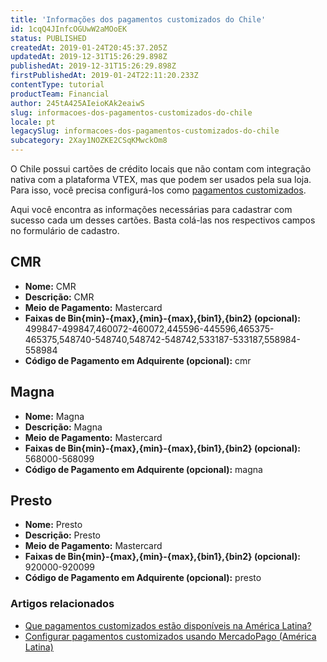 ```yaml
---
title: 'Informações dos pagamentos customizados do Chile'
id: 1cqQ4JInfcOGUwW2aMOoEK
status: PUBLISHED
createdAt: 2019-01-24T20:45:37.205Z
updatedAt: 2019-12-31T15:26:29.898Z
publishedAt: 2019-12-31T15:26:29.898Z
firstPublishedAt: 2019-01-24T22:11:20.233Z
contentType: tutorial
productTeam: Financial
author: 245tA425AIeioKAk2eaiwS
slug: informacoes-dos-pagamentos-customizados-do-chile
locale: pt
legacySlug: informacoes-dos-pagamentos-customizados-do-chile
subcategory: 2Xay1NOZKE2CSqKMwckOm8
---
```


O Chile possui cartões de crédito locais que não contam com integração nativa com a plataforma VTEX, mas que podem ser usados pela sua loja. Para isso, você precisa configurá-los como [pagamentos customizados](/pt/tutorial/configurar-pagamentos-customizados-usando-mercadopago-latam).

Aqui você encontra as informações necessárias para cadastrar com sucesso cada um desses cartões. Basta colá-las nos respectivos campos no formulário de cadastro.

## CMR
- __Nome:__ CMR
- __Descrição:__ CMR
- __Meio de Pagamento:__ Mastercard
- __Faixas de Bin{min}-{max},{min}-{max},{bin1},{bin2} (opcional):__ 499847-499847,460072-460072,445596-445596,465375-465375,548740-548740,548742-548742,533187-533187,558984-558984
- __Código de Pagamento em Adquirente (opcional):__ cmr

## Magna
- __Nome:__ Magna
- __Descrição:__ Magna
- __Meio de Pagamento:__ Mastercard
- __Faixas de Bin{min}-{max},{min}-{max},{bin1},{bin2} (opcional):__ 568000-568099
- __Código de Pagamento em Adquirente (opcional):__ magna

## Presto
- __Nome:__ Presto
- __Descrição:__ Presto
- __Meio de Pagamento:__ Mastercard
- __Faixas de Bin{min}-{max},{min}-{max},{bin1},{bin2} (opcional):__ 920000-920099
- __Código de Pagamento em Adquirente (opcional):__ presto


### Artigos relacionados
- [Que pagamentos customizados estão disponíveis na América Latina?](/pt/faq/que-pagamentos-customizados-estao-disponiveis-na-america-latina)
- [Configurar pagamentos customizados usando MercadoPago (América Latina)](/pt/tutorial/configurar-pagamentos-customizados-usando-mercadopago-latam)
